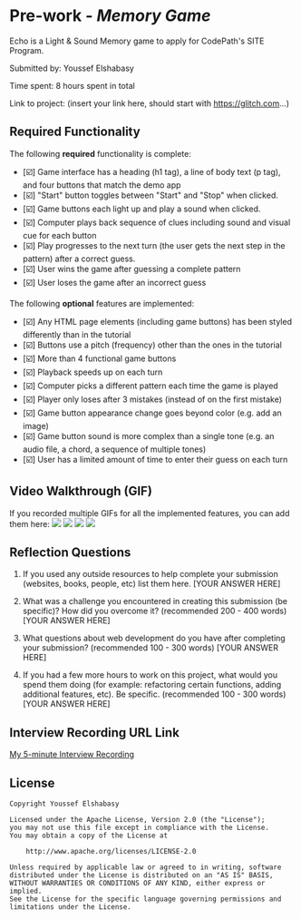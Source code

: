 # Pre-work - *Memory Game*

Echo is a Light & Sound Memory game to apply for CodePath's SITE Program. 

Submitted by: Youssef Elshabasy

Time spent: 8 hours spent in total

Link to project: (insert your link here, should start with https://glitch.com...)

## Required Functionality

The following **required** functionality is complete:

* [:ballot_box_with_check:] Game interface has a heading (h1 tag), a line of body text (p tag), and four buttons that match the demo app
* [:ballot_box_with_check:] "Start" button toggles between "Start" and "Stop" when clicked. 
* [:ballot_box_with_check:] Game buttons each light up and play a sound when clicked. 
* [:ballot_box_with_check:] Computer plays back sequence of clues including sound and visual cue for each button
* [:ballot_box_with_check:] Play progresses to the next turn (the user gets the next step in the pattern) after a correct guess. 
* [:ballot_box_with_check:] User wins the game after guessing a complete pattern
* [:ballot_box_with_check:] User loses the game after an incorrect guess

The following **optional** features are implemented:

* [:ballot_box_with_check:] Any HTML page elements (including game buttons) has been styled differently than in the tutorial
* [:ballot_box_with_check:] Buttons use a pitch (frequency) other than the ones in the tutorial
* [:ballot_box_with_check:] More than 4 functional game buttons
* [:ballot_box_with_check:] Playback speeds up on each turn
* [:ballot_box_with_check:] Computer picks a different pattern each time the game is played
* [:ballot_box_with_check:] Player only loses after 3 mistakes (instead of on the first mistake)
* [:ballot_box_with_check:] Game button appearance change goes beyond color (e.g. add an image)
* [:ballot_box_with_check:] Game button sound is more complex than a single tone (e.g. an audio file, a chord, a sequence of multiple tones)
* [:ballot_box_with_check:] User has a limited amount of time to enter their guess on each turn

## Video Walkthrough (GIF)

If you recorded multiple GIFs for all the implemented features, you can add them here:
![](gif1-link-here)
![](gif2-link-here)
![](gif3-link-here)
![](gif4-link-here)

## Reflection Questions
1. If you used any outside resources to help complete your submission (websites, books, people, etc) list them here. 
[YOUR ANSWER HERE]

2. What was a challenge you encountered in creating this submission (be specific)? How did you overcome it? (recommended 200 - 400 words) 
[YOUR ANSWER HERE]

3. What questions about web development do you have after completing your submission? (recommended 100 - 300 words) 
[YOUR ANSWER HERE]

4. If you had a few more hours to work on this project, what would you spend them doing (for example: refactoring certain functions, adding additional features, etc). Be specific. (recommended 100 - 300 words) 
[YOUR ANSWER HERE]



## Interview Recording URL Link

[My 5-minute Interview Recording](your-link-here)


## License

    Copyright Youssef Elshabasy

    Licensed under the Apache License, Version 2.0 (the "License");
    you may not use this file except in compliance with the License.
    You may obtain a copy of the License at

        http://www.apache.org/licenses/LICENSE-2.0

    Unless required by applicable law or agreed to in writing, software
    distributed under the License is distributed on an "AS IS" BASIS,
    WITHOUT WARRANTIES OR CONDITIONS OF ANY KIND, either express or implied.
    See the License for the specific language governing permissions and
    limitations under the License.